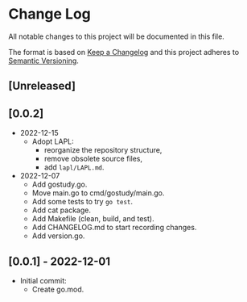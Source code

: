 # Change Log
All notable changes to this project will be documented in this file.

The format is based on [Keep a Changelog](https://keepachangelog.com/)
and this project adheres to [Semantic Versioning](https://semver.org/).

## [Unreleased]

## [0.0.2]
- 2022-12-15
  - Adopt LAPL:
    - reorganize the repository structure,
	- remove obsolete source files,
	- add `lapl/LAPL.md`.
- 2022-12-07
  - Add gostudy.go.
  - Move main.go to cmd/gostudy/main.go.
  - Add some tests to try `go test`.
  - Add cat package.
  - Add Makefile (clean, build, and test).
  - Add CHANGELOG.md to start recording changes.
  - Add version.go.

## [0.0.1] - 2022-12-01
- Initial commit:
  - Create go.mod.
